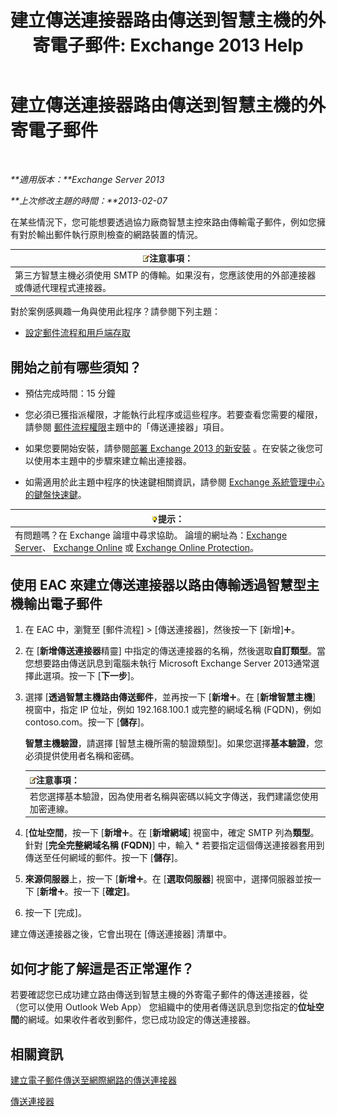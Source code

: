 ﻿---
title: '建立傳送連接器路由傳送到智慧主機的外寄電子郵件: Exchange 2013 Help'
TOCTitle: 建立傳送連接器路由傳送到智慧主機的外寄電子郵件
ms:assetid: 4a9ef08e-bd62-4c6b-8790-d24fb0f8f24b
ms:mtpsurl: https://technet.microsoft.com/zh-tw/library/JJ673059(v=EXCHG.150)
ms:contentKeyID: 50473182
ms.date: 05/21/2018
mtps_version: v=EXCHG.150
ms.translationtype: MT
---

# 建立傳送連接器路由傳送到智慧主機的外寄電子郵件

 

_**適用版本：**Exchange Server 2013_

_**上次修改主題的時間：**2013-02-07_

在某些情況下，您可能想要透過協力廠商智慧主控來路由傳輸電子郵件，例如您擁有對於輸出郵件執行原則檢查的網路裝置的情況。

<table>
<thead>
<tr class="header">
<th><img src="images/Bb124558.note(EXCHG.150).gif" title="注意事項" alt="注意事項" />注意事項：</th>
</tr>
</thead>
<tbody>
<tr class="odd">
<td>第三方智慧主機必須使用 SMTP 的傳輸。如果沒有，您應該使用的外部連接器或傳遞代理程式連接器。</td>
</tr>
</tbody>
</table>


對於案例感興趣一角與使用此程序？請參閱下列主題：

  - [設定郵件流程和用戶端存取](configure-mail-flow-and-client-access-exchange-2013-help.md)

## 開始之前有哪些須知？

  - 預估完成時間：15 分鐘

  - 您必須已獲指派權限，才能執行此程序或這些程序。若要查看您需要的權限，請參閱 [郵件流程權限](mail-flow-permissions-exchange-2013-help.md)主題中的「傳送連接器」項目。

  - 如果您要開始安裝，請參閱[部署 Exchange 2013 的新安裝](deploy-a-new-installation-of-exchange-2013-exchange-2013-help.md) 。在安裝之後您可以使用本主題中的步驟來建立輸出連接器。

  - 如需適用於此主題中程序的快速鍵相關資訊，請參閱 [Exchange 系統管理中心的鍵盤快速鍵](keyboard-shortcuts-in-the-exchange-admin-center-exchange-online-protection-help.md)。

<table>
<thead>
<tr class="header">
<th><img src="images/Bb124558.tip(EXCHG.150).gif" title="提示" alt="提示" />提示：</th>
</tr>
</thead>
<tbody>
<tr class="odd">
<td>有問題嗎？在 Exchange 論壇中尋求協助。 論壇的網址為：<a href="https://go.microsoft.com/fwlink/p/?linkid=60612">Exchange Server</a>、 <a href="https://go.microsoft.com/fwlink/p/?linkid=267542">Exchange Online</a> 或 <a href="https://go.microsoft.com/fwlink/p/?linkid=285351">Exchange Online Protection</a>。</td>
</tr>
</tbody>
</table>


## 使用 EAC 來建立傳送連接器以路由傳輸透過智慧型主機輸出電子郵件

1.  在 EAC 中，瀏覽至 \[郵件流程\] \> \[傳送連接器\]，然後按一下 \[新增\]![加入圖示](images/JJ218640.c1e75329-d6d7-4073-a27d-498590bbb558(EXCHG.150).gif "加入圖示")。

2.  在 \[**新增傳送連接器**精靈\] 中指定的傳送連接器的名稱，然後選取**自訂類型**。當您想要路由傳送訊息到電腦未執行 Microsoft Exchange Server 2013通常選擇此選項。按一下 \[**下一步**\]。

3.  選擇 \[**透過智慧主機路由傳送郵件**，並再按一下 \[**新增**![加入圖示](images/JJ218640.c1e75329-d6d7-4073-a27d-498590bbb558(EXCHG.150).gif "加入圖示")。在 \[**新增智慧主機**\] 視窗中，指定 IP 位址，例如 192.168.100.1 或完整的網域名稱 (FQDN)，例如 contoso.com。按一下 \[**儲存**\]。
    
    **智慧主機驗證**，請選擇 \[智慧主機所需的驗證類型\]。如果您選擇**基本驗證**，您必須提供使用者名稱和密碼。
    
    <table>
    <thead>
    <tr class="header">
    <th><img src="images/Bb124558.note(EXCHG.150).gif" title="注意事項" alt="注意事項" />注意事項：</th>
    </tr>
    </thead>
    <tbody>
    <tr class="odd">
    <td>若您選擇基本驗證，因為使用者名稱與密碼以純文字傳送，我們建議您使用加密連線。</td>
    </tr>
    </tbody>
    </table>


4.  \[**位址空間**，按一下 \[**新增**![加入圖示](images/JJ218640.c1e75329-d6d7-4073-a27d-498590bbb558(EXCHG.150).gif "加入圖示")。在 \[**新增網域**\] 視窗中，確定 SMTP 列為**類型**。針對 \[**完全完整網域名稱 (FQDN)**\] 中，輸入 \* 若要指定這個傳送連接器套用到傳送至任何網域的郵件。按一下 \[**儲存**\]。

5.  **來源伺服器**上，按一下 \[**新增**![加入圖示](images/JJ218640.c1e75329-d6d7-4073-a27d-498590bbb558(EXCHG.150).gif "加入圖示")。在 \[**選取伺服器**\] 視窗中，選擇伺服器並按一下 \[**新增**![加入圖示](images/JJ218640.c1e75329-d6d7-4073-a27d-498590bbb558(EXCHG.150).gif "加入圖示")。按一下 \[**確定\]**。

6.  按一下 \[完成\]。

建立傳送連接器之後，它會出現在 \[傳送連接器\] 清單中。

## 如何才能了解這是否正常運作？

若要確認您已成功建立路由傳送到智慧主機的外寄電子郵件的傳送連接器，從 （您可以使用 Outlook Web App） 您組織中的使用者傳送訊息到您指定的**位址空間**的網域。如果收件者收到郵件，您已成功設定的傳送連接器。

## 相關資訊

[建立電子郵件傳送至網際網路的傳送連接器](create-a-send-connector-for-email-sent-to-the-internet-exchange-2013-help.md)

[傳送連接器](send-connectors-exchange-2013-help.md)

